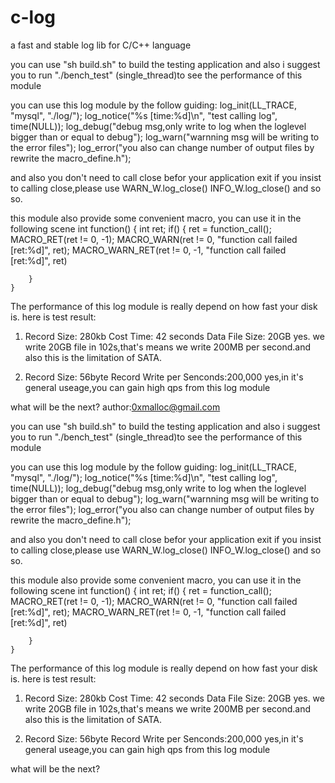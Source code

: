 c-log
=====

a fast and stable log lib for C/C++ language

you can use  "sh build.sh" to build the testing application
and also i suggest you to run "./bench_test" (single_thread)to see the performance of this module

you can use this log module by the follow  guiding:
	log_init(LL_TRACE, "mysql", "./log/");
	log_notice("%s [time:%d]\n", "test calling log", time(NULL));
	log_debug("debug msg,only write to log when the loglevel bigger than or equal to debug");
	log_warn("warnning msg will be writing to the error files");
	log_error("you also can change  number of output files by rewrite the macro_define.h");

and also you don't need to call close befor your application exit
if you insist to calling close,please use WARN_W.log_close() INFO_W.log_close() and so so.

this module also provide some convenient macro, you can use it in the following scene
	int function()
	{
		int ret;
		if()
		{
			ret = function_call();
			MACRO_RET(ret != 0, -1);
			MACRO_WARN(ret != 0, "function call failed  [ret:%d]", ret);
			MACRO_WARN_RET(ret != 0, -1, "function call failed  [ret:%d]", ret)
			
		}
	}

The performance of this log module is really depend on how fast your disk is.
here is test result:
1.	Record Size: 280kb
	Cost Time: 42 seconds
	Data File Size: 20GB
	yes. we write 20GB file in 102s,that's means we write 200MB per second.and
	also this is the limitation of SATA.

2.  Record Size: 56byte
	Record Write per Senconds:200,000
	yes,in it's general useage,you can gain high qps from this log module

what will be the next?
author:0xmalloc@gmail.com

you can use  "sh build.sh" to build the testing application
and also i suggest you to run "./bench_test" (single_thread)to see the performance of this module

you can use this log module by the follow  guiding:
	log_init(LL_TRACE, "mysql", "./log/");
	log_notice("%s [time:%d]\n", "test calling log", time(NULL));
	log_debug("debug msg,only write to log when the loglevel bigger than or equal to debug");
	log_warn("warnning msg will be writing to the error files");
	log_error("you also can change  number of output files by rewrite the macro_define.h");

and also you don't need to call close befor your application exit
if you insist to calling close,please use WARN_W.log_close() INFO_W.log_close() and so so.

this module also provide some convenient macro, you can use it in the following scene
	int function()
	{
		int ret;
		if()
		{
			ret = function_call();
			MACRO_RET(ret != 0, -1);
			MACRO_WARN(ret != 0, "function call failed  [ret:%d]", ret);
			MACRO_WARN_RET(ret != 0, -1, "function call failed  [ret:%d]", ret)
			
		}
	}

The performance of this log module is really depend on how fast your disk is.
here is test result:
1.	Record Size: 280kb
	Cost Time: 42 seconds
	Data File Size: 20GB
	yes. we write 20GB file in 102s,that's means we write 200MB per second.and
	also this is the limitation of SATA.

2.  Record Size: 56byte
	Record Write per Senconds:200,000
	yes,in it's general useage,you can gain high qps from this log module

what will be the next?
